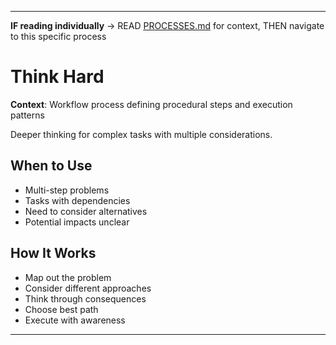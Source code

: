 
---

**IF reading individually** → READ [PROCESSES.md](../PROCESSES.md#workflow-processes) for context, THEN navigate to this specific process


# Think Hard

**Context**: Workflow process defining procedural steps and execution patterns


Deeper thinking for complex tasks with multiple considerations.

## When to Use
- Multi-step problems
- Tasks with dependencies
- Need to consider alternatives
- Potential impacts unclear

## How It Works
- Map out the problem
- Consider different approaches
- Think through consequences
- Choose best path
- Execute with awareness

---

